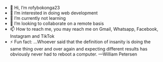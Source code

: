 - 👋 Hi, I’m rofybokonga23
- 👀 I’m interested in doing web development
- 🌱 I’m currently not learning 
- 💞️ I’m looking to collaborate on a remote basis
- 📫 How to reach me, you may reach me on Gmail, Whatsapp, Facebook, Instagram and TikTok
- ⚡ Fun fact: ...Whoever said that the definition of insanity is doing the same thing over and over again and expecting different results has obviously never had to reboot a computer. —William Petersen
<!---
rofybokonga23/rofybokonga23 is a ✨ special ✨ repository because its `README.md` (this file) appears on your GitHub profile.
You can click the Preview link to take a look at your changes.
--->
